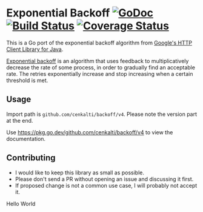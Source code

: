 # Exponential Backoff [![GoDoc][godoc image]][godoc] [![Build Status][travis image]][travis] [![Coverage Status][coveralls image]][coveralls]

This is a Go port of the exponential backoff algorithm from [Google's HTTP Client Library for Java][google-http-java-client].

[Exponential backoff][exponential backoff wiki]
is an algorithm that uses feedback to multiplicatively decrease the rate of some process,
in order to gradually find an acceptable rate.
The retries exponentially increase and stop increasing when a certain threshold is met.

## Usage

Import path is `github.com/cenkalti/backoff/v4`. Please note the version part at the end.

Use https://pkg.go.dev/github.com/cenkalti/backoff/v4 to view the documentation.

## Contributing

* I would like to keep this library as small as possible.
* Please don't send a PR without opening an issue and discussing it first.
* If proposed change is not a common use case, I will probably not accept it.

[godoc]: https://pkg.go.dev/github.com/cenkalti/backoff/v4
[godoc image]: https://godoc.org/github.com/cenkalti/backoff?status.png
[travis]: https://travis-ci.org/cenkalti/backoff
[travis image]: https://travis-ci.org/cenkalti/backoff.png?branch=master
[coveralls]: https://coveralls.io/github/cenkalti/backoff?branch=master
[coveralls image]: https://coveralls.io/repos/github/cenkalti/backoff/badge.svg?branch=master

[google-http-java-client]: https://github.com/google/google-http-java-client/blob/da1aa993e90285ec18579f1553339b00e19b3ab5/google-http-client/src/main/java/com/google/api/client/util/ExponentialBackOff.java
[exponential backoff wiki]: http://en.wikipedia.org/wiki/Exponential_backoff

[advanced example]: https://pkg.go.dev/github.com/cenkalti/backoff/v4?tab=doc#pkg-examples
Hello World
